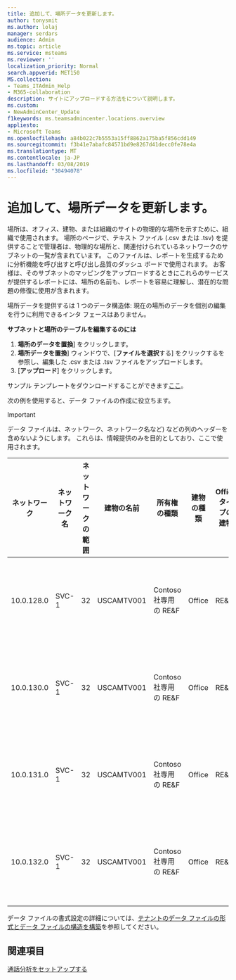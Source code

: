 ```yaml
---
title: 追加して、場所データを更新します。
author: tonysmit
ms.author: lolaj
manager: serdars
audience: Admin
ms.topic: article
ms.service: msteams
ms.reviewer: ''
localization_priority: Normal
search.appverid: MET150
MS.collection:
- Teams_ITAdmin_Help
- M365-collaboration
description: サイトにアップロードする方法をについて説明します。
ms.custom:
- NewAdminCenter_Update
f1keywords: ms.teamsadmincenter.locations.overview
appliesto:
- Microsoft Teams
ms.openlocfilehash: a84b022c7b5553a15ff8862a175ba5f856cdd149
ms.sourcegitcommit: f3b41e7abafc84571bd9e8267d41decc0fe78e4a
ms.translationtype: MT
ms.contentlocale: ja-JP
ms.lasthandoff: 03/08/2019
ms.locfileid: "30494078"
---
```

<a name="adding-and-updating-locations-data"></a>追加して、場所データを更新します。
============================

場所は、オフィス、建物、または組織のサイトの物理的な場所を示すために、組織で使用されます。 場所のページで、テキスト ファイル (.csv または .tsv) を提供することで管理者は、物理的な場所と、関連付けられているネットワークのサブネットの一覧が含まれています。 このファイルは、レポートを生成するために分析機能を呼び出すと呼び出し品質のダッシュ ボードで使用されます。 お客様は、そのサブネットのマッピングをアップロードするときにこれらのサービスが提供するレポートには、場所の名前も、レポートを容易に理解し、潜在的な問題の修復に使用が含まれます。

場所データを提供するは 1 つのデータ構造体: 現在の場所のデータを個別の編集を行うに利用できるインタ フェースはありません。 

**サブネットと場所のテーブルを編集するのには**

1. **場所のデータを置換**] をクリックします。
2. **場所データを置換**] ウィンドウで、[**ファイルを選択**する] をクリックするを参照し、編集した .csv または .tsv ファイルをアップロードします。 
3. [**アップロード**] をクリックします。 


サンプル テンプレートをダウンロードすることができます[ここ](https://github.com/MicrosoftDocs/OfficeDocs-SkypeForBusiness/blob/live/Teams/downloads/locations-template.zip?raw=true)。

次の例を使用すると、データ ファイルの作成に役立ちます。 

> [!IMPORTANT]
> データ ファイルは、ネットワーク、ネットワーク名など) などの列のヘッダーを含めないようにします。 これらは、情報提供のみを目的としており、ここで使用されます。 </br>

|ネットワーク|ネットワーク名|ネットワークの範囲|建物の名前|所有権の種類|建物の種類|Office タイプの建物|市区町村|郵便番号|国|都道府県|Region|内側株式会社|高速ルート|
|-|-|-|-|-|-|-|-|-|-|-|-|-|-|
|10.0.128.0 |SVC-1|32|USCAMTV001|Contoso 社専用の RE&F|Office|RE&F|マウンテン ビュー|94043|ご|CA|ご|1|1|
|10.0.130.0 |SVC-1|32|USCAMTV001|Contoso 社専用の RE&F|Office|RE&F|マウンテン ビュー|94043|ご|CA|ご|1|1|
|10.0.131.0 |SVC-1|32|USCAMTV001|Contoso 社専用の RE&F|Office|RE&F|マウンテン ビュー|94043|ご|CA|ご|1|1|
|10.0.132.0 |SVC-1|32|USCAMTV001|Contoso 社専用の RE&F|Office|RE&F|マウンテン ビュー|94043|ご|CA|ご|1|1|


データ ファイルの書式設定の詳細については、[テナントのデータ ファイルの形式とデータ ファイルの構造を構築](turning-on-and-using-call-quality-dashboard.md#tenant-data-file-format-and-building-data-file-structure)を参照してください。


## <a name="related-topics"></a>関連項目

[通話分析をセットアップする](set-up-call-analytics.md)